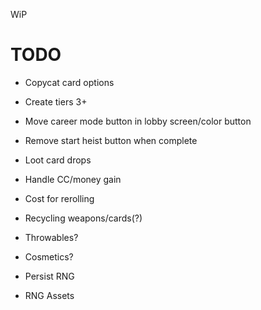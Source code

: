 WiP

# TODO

- Copycat card options
- Create tiers 3+

- Move career mode button in lobby screen/color button
- Remove start heist button when complete
- Loot card drops
- Handle CC/money gain
- Cost for rerolling
- Recycling weapons/cards(?)
- Throwables?
- Cosmetics?
- Persist RNG
- RNG Assets
